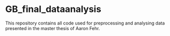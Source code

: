 # GB_final_dataanalysis

This repository contains all code used for preprocessing and analysing data presented in the master thesis of Aaron Fehr. 
